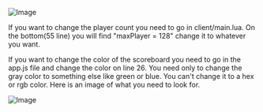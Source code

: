 ![Image](https://github.com/user-attachments/assets/9a256278-fe83-4c35-9925-37d2b5deedae)

If you want to change the player count you need to go in client/main.lua. On the bottom(55 line) you will find "maxPlayer = 128" change it to whatever you want.

If you want to change the color of the scoreboard you need to go in the app.js file and change the color on line 26. You need only to change the gray color to something else like green or blue. You can't change it to a hex or rgb color. Here is an image of what you need to look for.

![Image](https://github.com/user-attachments/assets/bd356d42-ec2e-4969-a3e8-5f1a03d8cc5f)
